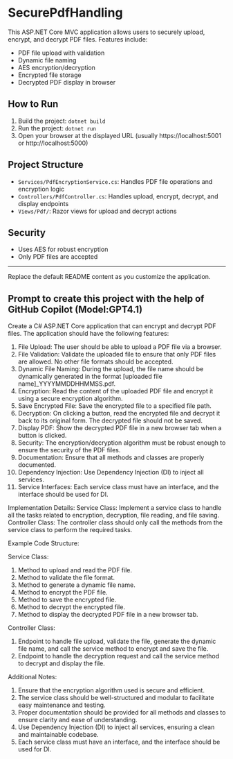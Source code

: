 # SecurePdfHandling

This ASP.NET Core MVC application allows users to securely upload, encrypt, and decrypt PDF files. Features include:
- PDF file upload with validation
- Dynamic file naming
- AES encryption/decryption
- Encrypted file storage
- Decrypted PDF display in browser

## How to Run
1. Build the project: `dotnet build`
2. Run the project: `dotnet run`
3. Open your browser at the displayed URL (usually https://localhost:5001 or http://localhost:5000)

## Project Structure
- `Services/PdfEncryptionService.cs`: Handles PDF file operations and encryption logic
- `Controllers/PdfController.cs`: Handles upload, encrypt, decrypt, and display endpoints
- `Views/Pdf/`: Razor views for upload and decrypt actions

## Security
- Uses AES for robust encryption
- Only PDF files are accepted

---
Replace the default README content as you customize the application.

## Prompt to create this project with the help of GitHub Copilot (Model:GPT4.1)

Create a C# ASP.NET Core application that can encrypt and decrypt PDF files. The application should have the following features:

1. File Upload: The user should be able to upload a PDF file via a browser.
2. File Validation: Validate the uploaded file to ensure that only PDF files are allowed. No other file formats should be accepted.
3. Dynamic File Naming: During the upload, the file name should be dynamically generated in the format [uploaded file name]_YYYYMMDDHHMMSS.pdf.
4. Encryption: Read the content of the uploaded PDF file and encrypt it using a secure encryption algorithm.
5. Save Encrypted File: Save the encrypted file to a specified file path.
6. Decryption: On clicking a button, read the encrypted file and decrypt it back to its original form. The decrypted file should not be saved.
7. Display PDF: Show the decrypted PDF file in a new browser tab when a button is clicked.
8. Security: The encryption/decryption algorithm must be robust enough to ensure the security of the PDF files.
9. Documentation: Ensure that all methods and classes are properly documented.
10. Dependency Injection: Use Dependency Injection (DI) to inject all services.
11. Service Interfaces: Each service class must have an interface, and the interface should be used for DI.

Implementation Details:
Service Class: Implement a service class to handle all the tasks related to encryption, decryption, file reading, and file saving.
Controller Class: The controller class should only call the methods from the service class to perform the required tasks.

Example Code Structure:

Service Class:
1. Method to upload and read the PDF file.
2. Method to validate the file format.
3. Method to generate a dynamic file name.
4. Method to encrypt the PDF file.
5. Method to save the encrypted file.
6. Method to decrypt the encrypted file.
7. Method to display the decrypted PDF file in a new browser tab.

Controller Class:
1. Endpoint to handle file upload, validate the file, generate the dynamic file name, and call the service method to encrypt and save the file.
2. Endpoint to handle the decryption request and call the service method to decrypt and display the file.

Additional Notes:

1. Ensure that the encryption algorithm used is secure and efficient.
2. The service class should be well-structured and modular to facilitate easy maintenance and testing.
3. Proper documentation should be provided for all methods and classes to ensure clarity and ease of understanding.
4. Use Dependency Injection (DI) to inject all services, ensuring a clean and maintainable codebase.
5. Each service class must have an interface, and the interface should be used for DI.